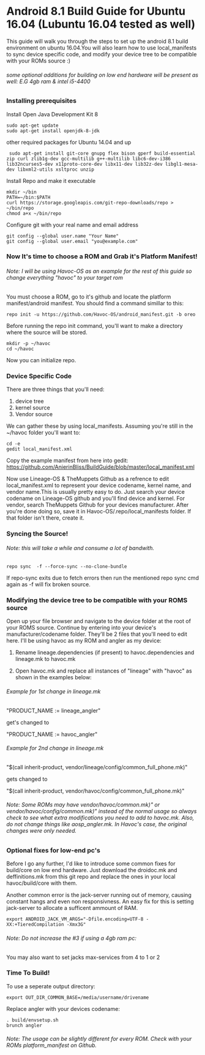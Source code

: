 #  Android 8.1 Build Guide for Ubuntu 16.04 (Lubuntu 16.04 tested as well)

This guide will walk you through the steps to set up the android 8.1 build environment on ubuntu 16.04.You will also learn how to use local_manifests to sync device specific code, and modify your device tree to be compatible with your ROMs source :)
###### some optional additions for building on low end hardware will be present as well: E.G 4gb ram & intel i5-4400

### Installing prerequisites

Install Open Java Development Kit 8
```
sudo apt-get update
sudo apt-get install openjdk-8-jdk
```

other required packages for Ubuntu 14.04 and up
```
 sudo apt-get install git-core gnupg flex bison gperf build-essential zip curl zlib1g-dev gcc-multilib g++-multilib libc6-dev-i386 lib32ncurses5-dev x11proto-core-dev libx11-dev lib32z-dev libgl1-mesa-dev libxml2-utils xsltproc unzip
```

Install Repo and make it executable
```
mkdir ~/bin
PATH=~/bin:$PATH
curl https://storage.googleapis.com/git-repo-downloads/repo > ~/bin/repo
chmod a+x ~/bin/repo
```

Configure git with your real name and email address
```
git config --global user.name "Your Name"
git config --global user.email "you@example.com"
```

### Now It's time to choose a ROM and Grab it's Platform Manifest!
###### Note: I will be using Havoc-OS as an example for the rest of this guide so change everything "havoc" to your target rom
You must choose a ROM, go to it's github and locate the platform manifest/android manifest. You should find a command simillar to this:
```
repo init -u https://github.com/Havoc-OS/android_manifest.git -b oreo
```
Before running the repo init command, you'll want to make a directory where the source will be stored.
```
mkdir -p ~/havoc
cd ~/havoc
```
Now you can initialize repo.

### Device Specific Code

There are three things that you'll need:
1. device tree
2. kernel source
3. Vendor source

We can gather these by using local_manifests. Assuming you're still in the ~/havoc folder you'll want to:
```
cd -e
gedit local_manifest.xml
```
Copy the example manifest from here into gedit: https://github.com/AnierinBliss/BuildGuide/blob/master/local_manifest.xml

Now use Lineage-OS & TheMuppets Github as a refrence to edit local_manifest.xml to represent your device codename, kernel name, and vendor name.This is usually pretty easy to do. Just search your device codename on Lineage-OS github and you'll find device and kernel. For vendor, search TheMuppets Github for your devices manufacturer. After you're done doing so, save it in Havoc-OS/.repo/local_manifests folder. If that folder isn't there, create it.

### Syncing the Source!
###### Note: this will take a while and consume a lot of bandwith.
```
repo sync  -f --force-sync --no-clone-bundle
```
If repo-sync exits due to fetch errors then run the mentioned repo sync cmd again as -f will fix broken source.

### Modifying the device tree to be compatible with your ROMS source
Open up your file browser and navigate to the device folder at the root of your ROMS source. Continue by entering into your device's manufacturer/codename folder. They'll be 2 files that you'll need to edit here. I'll be using havoc as my ROM and angler as my device:

1. Rename lineage.dependencies (if present) to havoc.dependencies and lineage.mk to havoc.mk

2. Open havoc.mk and replace all instances of "lineage" with "havoc" as shown in the examples below:

###### Example for 1st change in lineage.mk
"PRODUCT_NAME := lineage_angler"

get's changed to 

"PRODUCT_NAME := havoc_angler"

###### Example for 2nd change in lineage.mk
"$(call inherit-product, vendor/lineage/config/common_full_phone.mk)" 

gets changed to

"$(call inherit-product, vendor/havoc/config/common_full_phone.mk)"

###### Note: Some ROMs may have vendor/havoc/common.mk)" or vendor/havoc/config/common.mk)" instead of the normal usage so always check to see what extra modifications you need to add to havoc.mk. Also, do not change things like aosp_angler.mk. In Havoc's case, the original changes were only needed.


### Optional fixes for low-end pc's

Before I go any further, I'd like to introduce some common fixes for build/core on low end hardware. Just download the droidoc.mk and deffinitions.mk from this git repo and replace the ones in your local havoc/build/core with them.

Another common error is the jack-server running out of memory, causing constant hangs and even non responsivness. An easy fix for this is setting jack-server to allocate a sufficent ammount of RAM.
```
export ANDROID_JACK_VM_ARGS="-Dfile.encoding=UTF-8 -XX:+TieredCompilation -Xmx3G"
```
###### Note: Do not increase the #3 if using a 4gb ram pc:

You may also want to set jacks max-services from 4 to 1 or 2

### Time To Build!

To use a seperate output directory:
```
export OUT_DIR_COMMON_BASE=/media/username/drivename
```

Replace angler with your devices codename:
```
. build/envsetup.sh
brunch angler
```
###### Note: The usage can be slightly different for every ROM. Check with your ROMs platform_manifest on Github.

